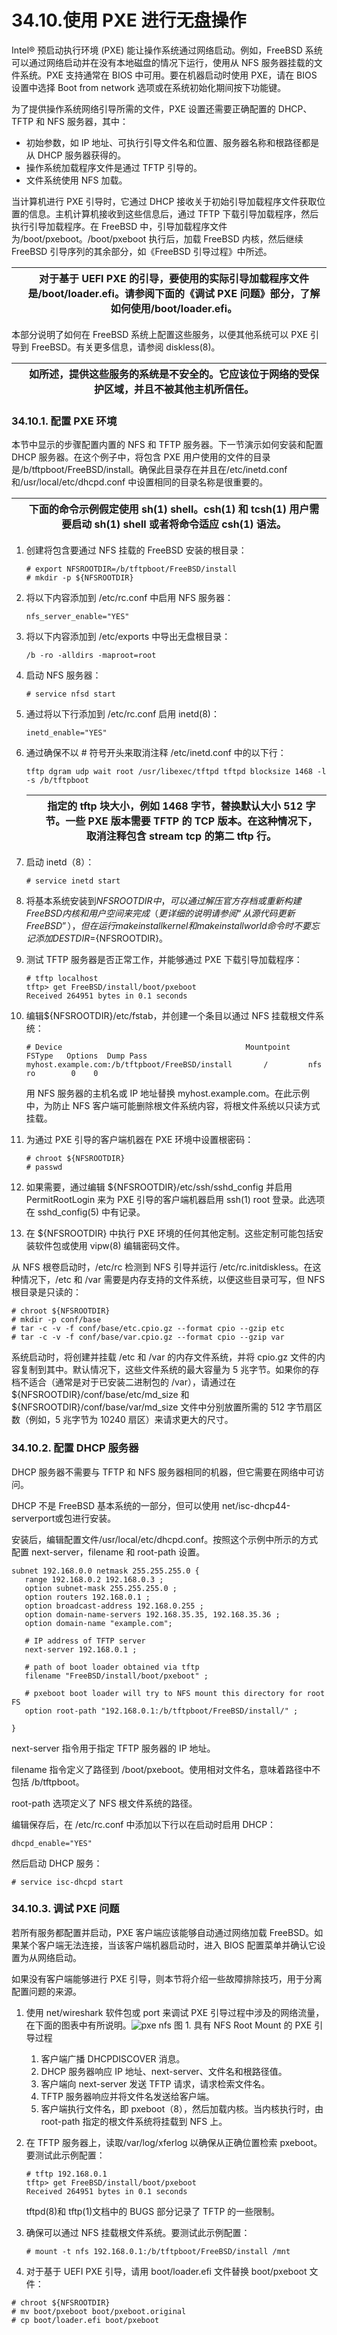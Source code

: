 # 34.10.使用 PXE 进行无盘操作

Intel® 预启动执行环境 (PXE) 能让操作系统通过网络启动。例如，FreeBSD 系统可以通过网络启动并在没有本地磁盘的情况下运行，使用从 NFS 服务器挂载的文件系统。PXE 支持通常在 BIOS 中可用。要在机器启动时使用 PXE，请在 BIOS 设置中选择 Boot from network 选项或在系统初始化期间按下功能键。

为了提供操作系统网络引导所需的文件，PXE 设置还需要正确配置的 DHCP、TFTP 和 NFS 服务器，其中：

* 初始参数，如 IP 地址、可执行引导文件名和位置、服务器名称和根路径都是从 DHCP 服务器获得的。
* 操作系统加载程序文件是通过 TFTP 引导的。
* 文件系统使用 NFS 加载。

当计算机进行 PXE 引导时，它通过 DHCP 接收关于初始引导加载程序文件获取位置的信息。主机计算机接收到这些信息后，通过 TFTP 下载引导加载程序，然后执行引导加载程序。在 FreeBSD 中，引导加载程序文件为/boot/pxeboot。/boot/pxeboot 执行后，加载 FreeBSD 内核，然后继续 FreeBSD 引导序列的其余部分，如《FreeBSD 引导过程》中所述。

|  | 对于基于 UEFI PXE 的引导，要使用的实际引导加载程序文件是/boot/loader.efi。请参阅下面的《调试 PXE 问题》部分，了解如何使用/boot/loader.efi。|
| -- | --------------------------------------------------------------------------------------------------------------------------------------------- |

本部分说明了如何在 FreeBSD 系统上配置这些服务，以便其他系统可以 PXE 引导到 FreeBSD。有关更多信息，请参阅 diskless(8)。

|  | 如所述，提供这些服务的系统是不安全的。它应该位于网络的受保护区域，并且不被其他主机所信任。|
| -- | -------------------------------------------------------------------------------------------- |

### 34.10.1. 配置 PXE 环境

本节中显示的步骤配置内置的 NFS 和 TFTP 服务器。下一节演示如何安装和配置 DHCP 服务器。在这个例子中，将包含 PXE 用户使用的文件的目录是/b/tftpboot/FreeBSD/install。确保此目录存在并且在/etc/inetd.conf 和/usr/local/etc/dhcpd.conf 中设置相同的目录名称是很重要的。

|  | 下面的命令示例假定使用 sh(1) shell。csh(1) 和 tcsh(1) 用户需要启动 sh(1) shell 或者将命令适应 csh(1) 语法。|
| -- | ------------------------------------------------------------------------------------------------------------- |

1. 创建将包含要通过 NFS 挂载的 FreeBSD 安装的根目录：

    ```
    # export NFSROOTDIR=/b/tftpboot/FreeBSD/install
    # mkdir -p ${NFSROOTDIR}
    ```
2. 将以下内容添加到 /etc/rc.conf 中启用 NFS 服务器：

    ```
    nfs_server_enable="YES"
    ```
3. 将以下内容添加到 /etc/exports 中导出无盘根目录：

    ```
    /b -ro -alldirs -maproot=root
    ```
4. 启动 NFS 服务器：

    ```
    # service nfsd start
    ```
5. 通过将以下行添加到 /etc/rc.conf 启用 inetd(8)：

    ```
    inetd_enable="YES"
    ```
6. 通过确保不以 # 符号开头来取消注释 /etc/inetd.conf 中的以下行：

    ```
    tftp dgram udp wait root /usr/libexec/tftpd tftpd blocksize 1468 -l -s /b/tftpboot
    ```

    |  | 指定的 tftp 块大小，例如 1468 字节，替换默认大小 512 字节。一些 PXE 版本需要 TFTP 的 TCP 版本。在这种情况下，取消注释包含 stream tcp 的第二 tftp 行。|
    | -- | ------------------------------------------------------------------------------------------------------------------------------------------------------- |
7. 启动 inetd（8）：

    ```
    # service inetd start
    ```
8. 将基本系统安装到${NFSROOTDIR}中，可以通过解压官方存档或重新构建 FreeBSD 内核和用户空间来完成（更详细的说明请参阅“从源代码更新 FreeBSD”），但在运行 make installkernel 和 make installworld 命令时不要忘记添加 DESTDIR=${NFSROOTDIR}。
9. 测试 TFTP 服务器是否正常工作，并能够通过 PXE 下载引导加载程序：

    ```
    # tftp localhost
    tftp> get FreeBSD/install/boot/pxeboot
    Received 264951 bytes in 0.1 seconds
    ```
10. 编辑${NFSROOTDIR}/etc/fstab，并创建一个条目以通过 NFS 挂载根文件系统：

     ```
     # Device                                         Mountpoint    FSType   Options  Dump Pass
     myhost.example.com:/b/tftpboot/FreeBSD/install       /         nfs      ro        0    0
     ```

     用 NFS 服务器的主机名或 IP 地址替换 myhost.example.com。在此示例中，为防止 NFS 客户端可能删除根文件系统内容，将根文件系统以只读方式挂载。
11. 为通过 PXE 引导的客户端机器在 PXE 环境中设置根密码：

     ```
     # chroot ${NFSROOTDIR}
     # passwd
     ```
12. 如果需要，通过编辑 ${NFSROOTDIR}/etc/ssh/sshd_config 并启用 PermitRootLogin 来为 PXE 引导的客户端机器启用 ssh(1) root 登录。此选项在 sshd_config(5) 中有记录。
13. 在 ${NFSROOTDIR} 中执行 PXE 环境的任何其他定制。这些定制可能包括安装软件包或使用 vipw(8) 编辑密码文件。

从 NFS 根卷启动时，/etc/rc 检测到 NFS 引导并运行 /etc/rc.initdiskless。在这种情况下，/etc 和 /var 需要是内存支持的文件系统，以便这些目录可写，但 NFS 根目录是只读的：

```
# chroot ${NFSROOTDIR}
# mkdir -p conf/base
# tar -c -v -f conf/base/etc.cpio.gz --format cpio --gzip etc
# tar -c -v -f conf/base/var.cpio.gz --format cpio --gzip var
```

系统启动时，将创建并挂载 /etc 和 /var 的内存文件系统，并将 cpio.gz 文件的内容复制到其中。默认情况下，这些文件系统的最大容量为 5 兆字节。如果你的存档不适合（通常是对于已安装二进制包的 /var），请通过在 ${NFSROOTDIR}/conf/base/etc/md_size 和 ${NFSROOTDIR}/conf/base/var/md_size 文件中分别放置所需的 512 字节扇区数（例如，5 兆字节为 10240 扇区）来请求更大的尺寸。

### 34.10.2. 配置 DHCP 服务器

DHCP 服务器不需要与 TFTP 和 NFS 服务器相同的机器，但它需要在网络中可访问。

DHCP 不是 FreeBSD 基本系统的一部分，但可以使用 net/isc-dhcp44-serverport或包进行安装。

安装后，编辑配置文件/usr/local/etc/dhcpd.conf。按照这个示例中所示的方式配置 next-server，filename 和 root-path 设置。

```
subnet 192.168.0.0 netmask 255.255.255.0 {
   range 192.168.0.2 192.168.0.3 ;
   option subnet-mask 255.255.255.0 ;
   option routers 192.168.0.1 ;
   option broadcast-address 192.168.0.255 ;
   option domain-name-servers 192.168.35.35, 192.168.35.36 ;
   option domain-name "example.com";

   # IP address of TFTP server
   next-server 192.168.0.1 ;

   # path of boot loader obtained via tftp
   filename "FreeBSD/install/boot/pxeboot" ;

   # pxeboot boot loader will try to NFS mount this directory for root FS
   option root-path "192.168.0.1:/b/tftpboot/FreeBSD/install/" ;

}
```

next-server 指令用于指定 TFTP 服务器的 IP 地址。

filename 指令定义了路径到 /boot/pxeboot。使用相对文件名，意味着路径中不包括 /b/tftpboot。

root-path 选项定义了 NFS 根文件系统的路径。

编辑保存后，在 /etc/rc.conf 中添加以下行以在启动时启用 DHCP：

```
dhcpd_enable="YES"
```

然后启动 DHCP 服务：

```
# service isc-dhcpd start
```

### 34.10.3. 调试 PXE 问题

若所有服务都配置并启动，PXE 客户端应该能够自动通过网络加载 FreeBSD。如果某个客户端无法连接，当该客户端机器启动时，进入 BIOS 配置菜单并确认它设置为从网络启动。

如果没有客户端能够进行 PXE 引导，则本节将介绍一些故障排除技巧，用于分离配置问题的来源。

1. 使用 net/wireshark 软件包或 port 来调试 PXE 引导过程中涉及的网络流量，在下面的图表中有所说明。![pxe nfs](https://docs.freebsd.org/images/books/handbook/advanced-networking/pxe-nfs.png)
    图 1. 具有 NFS Root Mount 的 PXE 引导过程

    1. 客户端广播 DHCPDISCOVER 消息。
    2. DHCP 服务器响应 IP 地址、next-server、文件名和根路径值。
    3. 客户端向 next-server 发送 TFTP 请求，请求检索文件名。
    4. TFTP 服务器响应并将文件名发送给客户端。
    5. 客户端执行文件名，即 pxeboot（8），然后加载内核。当内核执行时，由 root-path 指定的根文件系统将挂载到 NFS 上。
2. 在 TFTP 服务器上，读取/var/log/xferlog 以确保从正确位置检索 pxeboot。要测试此示例配置：

    ```
    # tftp 192.168.0.1
    tftp> get FreeBSD/install/boot/pxeboot
    Received 264951 bytes in 0.1 seconds
    ```

    tftpd(8)和 tftp(1)文档中的 BUGS 部分记录了 TFTP 的一些限制。
3. 确保可以通过 NFS 挂载根文件系统。要测试此示例配置：

    ```
    # mount -t nfs 192.168.0.1:/b/tftpboot/FreeBSD/install /mnt
    ```
4. 对于基于 UEFI PXE 引导，请用 boot/loader.efi 文件替换 boot/pxeboot 文件：

```
# chroot ${NFSROOTDIR}
# mv boot/pxeboot boot/pxeboot.original
# cp boot/loader.efi boot/pxeboot
```
